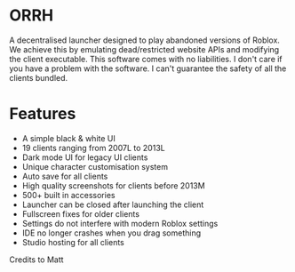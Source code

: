 # ORRH
A decentralised launcher designed to play abandoned versions of Roblox.
We achieve this by emulating dead/restricted website APIs and modifying the client executable.
This software comes with no liabilities. I don't care if you have a problem with the software.
I can't guarantee the safety of all the clients bundled.

# Features

- A simple black & white UI
- 19 clients ranging from 2007L to 2013L
- Dark mode UI for legacy UI clients
- Unique character customisation system
- Auto save for all clients
- High quality screenshots for clients before 2013M
- 500+ built in accessories
- Launcher can be closed after launching the client
- Fullscreen fixes for older clients
- Settings do not interfere with modern Roblox settings
- IDE no longer crashes when you drag something
- Studio hosting for all clients

Credits to Matt
